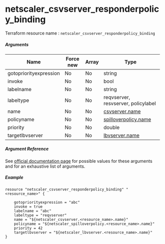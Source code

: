 # netscaler_csvserver_responderpolicy_binding

Terraform resource name : ```netscaler_csvserver_responderpolicy_binding```

##### Arguments

| Name | Force new | Array | Type |
|----|----|----|----|
|gotopriorityexpression|No|No|string|
|invoke|No|No|bool|
|labelname|No|No|string|
|labeltype|No|No|reqvserver, resvserver, policylabel|
|name|No|No|[csvserver.name](/doc/resources/csvserver.md)|
|policyname|No|No|[spilloverpolicy.name](/doc/resources/spilloverpolicy.md)|
|priority|No|No|double|
|targetlbvserver|No|No|[lbvserver.name](/doc/resources/lbvserver.md)|


##### Argument Reference

See [official documentation page](https://developer-docs.citrix.com/projects/netscaler-nitro-api/en/11.0/configuration/content-switching/csvserver_responderpolicy_binding/csvserver_responderpolicy_binding/) for possible values for these arguments and for an exhaustive list of arguments.

##### Example

```
resource "netscaler_csvserver_responderpolicy_binding" "<resource_name>" {

    gotopriorityexpression = "abc"
    invoke = true
    labelname = "abc"
    labeltype = "reqvserver"
    name = "${netscaler_csvserver.<resource_name>.name}"
    policyname = "${netscaler_spilloverpolicy.<resource_name>.name}"
    priority = 42
    targetlbvserver = "${netscaler_lbvserver.<resource_name>.name}"
}
```

